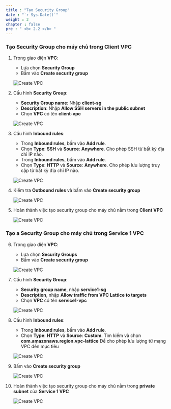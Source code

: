 ```yaml
---
title : "Tạo Security Group"
date : "`r Sys.Date()`"
weight : 2
chapter : false
pre : " <b> 2.2 </b> "
---
```


### Tạo Security Group cho máy chủ trong Client VPC

1. Trong giao diện **VPC**:
    - Lựa chọn **Security Group**
    - Bấm vào **Create security group**

    ![Create VPC](/images/2/2.2-securitygroup/0001-createsecuritygroup.PNG?featherlight=false&width=90pc)

2. Cấu hình **Security Group**:
    - **Security Group name**: Nhập **client-sg**
    - **Description**: Nhập **Allow SSH servers in the public subnet**
    - Chọn **VPC** có tên **client-vpc**

    ![Create VPC](/images/2/2.2-securitygroup/0002-createsecuritygroup.PNG?featherlight=false&width=90pc)

3. Cấu hình **Inbound rules**:
    - Trong **Inbound rules**, bấm vào **Add rule**.
    - Chọn **Type**: **SSH** và **Source**: **Anywhere**. Cho phép SSH từ bất kỳ địa chỉ IP nào.
    - Trong **Inbound rules**, bấm vào **Add rule**.
    - Chọn **Type**: **HTTP** và **Source**: **Anywhere**. Cho phép lưu lượng truy cập từ bất kỳ địa chỉ IP nào.

    ![Create VPC](/images/2/2.2-securitygroup/0003-createsecuritygroup.PNG?featherlight=false&width=90pc)

4. Kiểm tra **Outbound rules** và bấm vào **Create security group**

    ![Create VPC](/images/2/2.2-securitygroup/0004-createsecuritygroup.PNG?featherlight=false&width=90pc)

5. Hoàn thành việc tạo security group cho máy chủ nằm trong **Client VPC**

    ![Create VPC](/images/2/2.2-securitygroup/0005-createsecuritygroup.PNG?featherlight=false&width=90pc)

### Tạo a Security Group cho máy chủ trong Service 1 VPC

6. Trong giao diện **VPC**:
    - Lựa chọn **Security Groups**
    - Bấm vào **Create security group**

    ![Create VPC](/images/2/2.2-securitygroup/0001-createsecuritygroup.PNG?featherlight=false&width=90pc)

7. Cấu hình **Security Group**:
    - **Security group name**, nhập **service1-sg**
    - **Description**, nhập **Allow traffic from VPC Lattice to targets**
    - Chọn **VPC** có tên **service1-vpc**

    ![Create VPC](/images/2/2.2-securitygroup/0006-createsecuritygroup.PNG?featherlight=false&width=90pc)

8. Cấu hình **Inbound rules**:
    - Trong **Inbound rules**, bấm vào **Add rule**.
    - Chọn **Type**: **HTTP** và **Source**: **Custom**. Tìm kiếm và chọn **com.amazonaws.region.vpc-lattice** Để cho phép lưu lượng từ mạng VPC đến mục tiêu
    
    ![Create VPC](/images/2/2.2-securitygroup/0007-createsecuritygroup.PNG?featherlight=false&width=90pc)

9. Bấm vào **Create security group**

    ![Create VPC](/images/2/2.2-securitygroup/0004-createsecuritygroup.PNG?featherlight=false&width=90pc)

11. Hoàn thành việc tạo security group cho máy chủ nằm trong **private subnet** của **Service 1 VPC**

    ![Create VPC](/images/2/2.2-securitygroup/0009-createsecuritygroup.PNG?featherlight=false&width=90pc)
